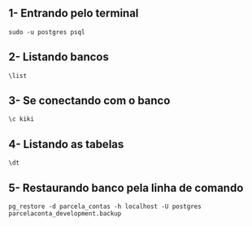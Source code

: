 ## 1- Entrando pelo terminal
    sudo -u postgres psql
## 2- Listando bancos 
    \list
## 3- Se conectando com o banco
    \c kiki
## 4- Listando as tabelas
    \dt

## 5- Restaurando banco pela linha de comando
    pg_restore -d parcela_contas -h localhost -U postgres parcelaconta_development.backup